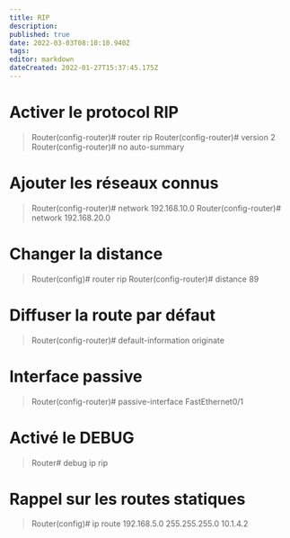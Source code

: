 ```yaml
---
title: RIP
description: 
published: true
date: 2022-03-03T08:10:10.940Z
tags: 
editor: markdown
dateCreated: 2022-01-27T15:37:45.175Z
---
```


# Activer le protocol RIP
> Router(config-router)# router rip
> Router(config-router)# version 2
> Router(config-router)# no auto-summary

# Ajouter les réseaux connus
> Router(config-router)# network 192.168.10.0
> Router(config-router)# network 192.168.20.0

# Changer la distance
> Router(config)# router rip
> Router(config-router)# distance 89

# Diffuser la route par défaut
> Router(config-router)# default-information originate 

# Interface passive
> Router(config-router)# passive-interface FastEthernet0/1

# Activé le DEBUG
> Router# debug ip rip

# Rappel sur les routes statiques
> Router(config)# ip route 192.168.5.0 255.255.255.0 10.1.4.2